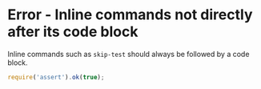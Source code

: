 # Error - Inline commands not directly after its code block

<!-- fulky:skip-test -->

Inline commands such as `skip-test` should always be followed by a code block.

```js
require('assert').ok(true);
```
